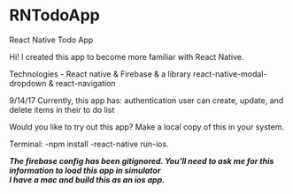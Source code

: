 # RNTodoApp
React Native Todo App

Hi! I created this app to become more familiar with React Native. 

Technologies - React native & Firebase & a library react-native-modal-dropdown & react-navigation

9/14/17
Currently, this app has:
  authentication 
  user can create, update, and delete items in their to do list
  
Would you like to try out this app?
  Make a local copy of this in your system.
  
  Terminal:
    -npm install
    -react-native run-ios. 
  
***The firebase config has been gitignored. You'll need to ask me for this information to load this app in simulator***    
***I have a mac and build this as an ios app.***

  

